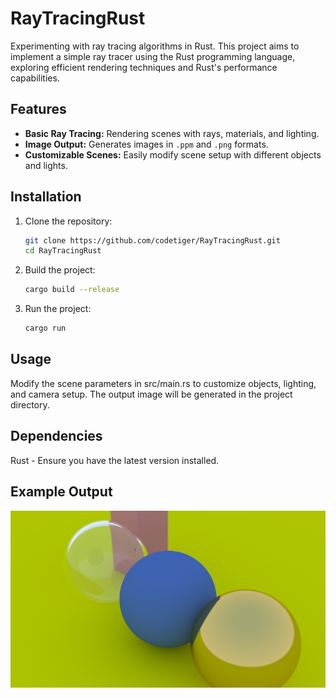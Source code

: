 # RayTracingRust

Experimenting with ray tracing algorithms in Rust. This project aims to implement a simple ray tracer using the Rust programming language, exploring efficient rendering techniques and Rust's performance capabilities.

## Features

- **Basic Ray Tracing:** Rendering scenes with rays, materials, and lighting.
- **Image Output:** Generates images in `.ppm` and `.png` formats.
- **Customizable Scenes:** Easily modify scene setup with different objects and lights.

## Installation

1. Clone the repository:
   ```bash
   git clone https://github.com/codetiger/RayTracingRust.git
   cd RayTracingRust
   ```

2.	Build the project:
    ```bash
    cargo build --release 
    ```

3.	Run the project:
    ```bash
    cargo run
    ```

## Usage

Modify the scene parameters in src/main.rs to customize objects, lighting, and camera setup. The output image will be generated in the project directory.

## Dependencies
Rust - Ensure you have the latest version installed.

## Example Output
![Ray Tracing implementation in Rust](./output.png)